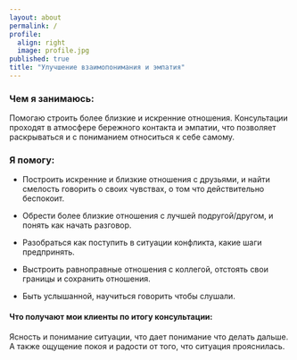 ```yaml
---
layout: about
permalink: /
profile:
  align: right
  image: profile.jpg
published: true
title: "Улучшение взаимопонимания и эмпатия"
---
```


### Чем я занимаюсь:
Помогаю строить более близкие и искренние отношения.
Консультации проходят в атмосфере бережного контакта и эмпатии, что позволяет раскрываться и с пониманием относиться к себе самому.

### Я помогу:

 * Построить искренние и близкие отношения с друзьями, и найти смелость говорить о своих чувствах, о том что действительно беспокоит.

 * Обрести более близкие отношения с лучшей подругой/другом, и понять как начать разговор.

 * Разобраться как поступить в ситуации конфликта, какие шаги предпринять.

 * Выстроить равноправные отношения с коллегой, отстоять свои границы и сохранить отношения.

 * Быть услышанной, научиться говорить чтобы слушали.

#### Что получают мои клиенты по итогу консультации:  
Ясность и понимание ситуации, что дает понимание что делать дальше.  
А также ощущение покоя и радости от того, что ситуация прояснилась.
